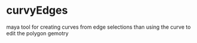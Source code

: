 curvyEdges
==========

maya tool for creating curves from edge selections than using the curve to edit the polygon gemotry
